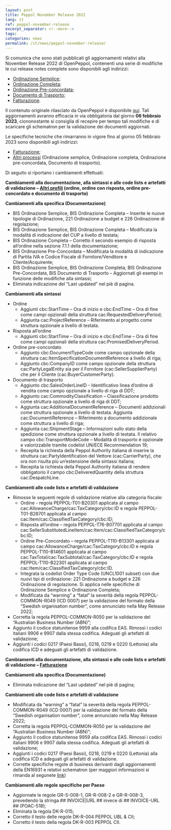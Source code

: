 ```yaml
---
layout: post
title: Peppol November Release 2022
lang: it
ref: peppol-november-release
excerpt_separator: <!--more-->
tags:
categories: news
permalink: /it/news/peppol-november-release/
---
```

Si comunica che sono stati pubblicati gli aggiornamenti relativi alla November Release 2022 di OpenPeppol, contenenti una serie di modifiche le cui release notes complete sono disponibili agli indirizzi:
 - [Ordinazione Semplice](https://peppol-docs.agid.gov.it/docs-next-release/docs/ITA/others/guides/release-notes-it/3-order-only/main.html);
 - [Ordinazione Completa](https://peppol-docs.agid.gov.it/docs-next-release/docs/ITA/others/guides/release-notes-it/28-ordering/main.html);
 - [Ordinazione Pre-concordata](https://peppol-docs.agid.gov.it/docs-next-release/docs/ITA/others/guides/release-notes-it/42-orderagreement/main.html);
 - [Documento di Trasporto](https://peppol-docs.agid.gov.it/docs-next-release/docs/ITA/others/guides/release-notes-it/30-despatchadvice/main.html);
 - [Fatturazione](https://peppol-docs.agid.gov.it/docs-next-release/docs/ITA/invoice/guide/release-notes-it/main.html).

Il contenuto originale rilasciato da OpenPeppol è disponibile [qui](https://peppol.org/post-award-november-release-publication/).
Tali aggiornamenti avranno efficacia in via obbligatoria dal giorno **06 febbraio 2023**, ciononostante si consiglia di recepire per tempo tali modifiche e di scaricare gli schematron per la validazione dei documenti aggiornati.

Le specifiche tecniche che rimarranno in vigore fino al giorno 05 febbraio 2023 sono disponibili agli indirizzi:
 - [Fatturazione](https://peppol-docs.agid.gov.it/docs/my_index_fatt.jsp);
 - [Altri processi](https://peppol-docs.agid.gov.it/docs/my_index.jsp) (Ordinazione semplice, Ordinazione completa, Ordinazione pre-concordata, Documento di trasporto).
<!--more-->

Di seguito si riportano i cambiamenti effettuati:

**Cambiamenti alla documentazione, alla sintassi e alle code lists e artefatti di validazione – [Altri profili](https://peppol-docs.agid.gov.it/docs-next-release/my_index.jsp) (ordine, ordine con risposta, ordine pre-concordato e documento di trasporto)**

**Cambiamenti alla specifica (Documentazione)**
- BIS Ordinazione Semplice, BIS Ordinazione Completa – Inserite le nuove tipologie di Ordinazione, 221 Ordinazione a budget e 226 Ordinazione di regolazione; 
- BIS Ordinazione Semplice, BIS Ordinazione Completa – Modificata la modalità di indicazione del CUP a livello di testata;
- BIS Ordinazione Completa – Corretto il secondo esempio di risposta all’ordine nella sezione 7.1.1 della documentazione;
- BIS Ordinazione Pre-Concordata – Modificata la modalità di indicazione di Partita IVA e Codice Fiscale di Fornitore/Venditore e Cliente/Acquirente; 
- BIS Ordinazione Semplice, BIS Ordinazione Completa, BIS Ordinazione Pre-Concordata, BIS Documento di Trasporto – Aggiornati gli esempi in funzione delle modifiche alla sintassi; 
- Eliminata indicazione del “Last updated” nel piè di pagina.

**Cambiamenti alla sintassi**
- Ordine
    - Aggiunti cbc:StartTime – Ora di inizio e cbc:EndTime – Ora di fine come campi opzionali della struttura cac:RequestedDeliveryPeriod;
    - Aggiunta cac:ProjectReference – Riferimento al progetto come struttura opzionale a livello di testata.
- Risposta all’ordine
    - Aggiunti cbc:StartTime – Ora di inizio e cbc:EndTime – Ora di fine come campi opzionali della struttura cac:PromisedDeliveryPeriod.
- Ordine pre-concordato
    - Aggiunto cbc:DocumentTypeCode come campo opzionale della struttura cac:ItemSpecificationDocumentReference a livello di riga;
    - Aggiunto cbc:CompanyID come campo opzionale della struttura cac:PartyLegalEntity sia per il Fornitore (cac:SellerSupplierParty) che per il Cliente (cac:BuyerCustomerParty). 
- Documento di trasporto
    - Aggiunto cbc:SalesOrderLineID - Identificativo linea d’ordine di vendita come campo opzionale a livello di riga di DDT;
    - Aggiunto cac:CommodityClassification – Classificazione prodotto come struttura opzionale a livello di riga di DDT;
    - Aggiunta cac:AdditionalDocumentReference – Documenti addizionali come struttura opzionale a livello di testata. Aggiunta cac:DocumentiReference – Riferimento a documento addizionale come struttura a livello di riga;
    - Aggiunta cac:ShipmentStage – Informazioni sullo stato della spedizione come struttura opzionale a livello di testata. Il relativo campo cbc:TransportModeCode – Modalità di trasporto è opzionale e valorizzabile tramite codelist UN/ECE Recommendation 19;
    - Recepita la richiesta della Peppol Authority italiana di inserire la struttura cac:PartyIdentification del Vettore (cac:CarrierParty), che ora non risulta più un’estensione della sintassi italiana;
    - Recepita la richiesta della Peppol Authority italiana di rendere obbligatorio il campo cbc:DeliveredQuantity della struttura cac:DespatchLine.

**Cambiamenti alle code lists e artefatti di validazione**
- Rimosse le seguenti regole di validazione relative alla categoria fiscale:
    - Ordine - regola PEPPOL-T01-B20301 applicata al campo cac:AllowanceCharge/cac:TaxCategory/cbc:ID e regola PEPPOL-T01-B28701 applicata al campo cac:Item/cac:ClassifiedTaxCategory/cbc:ID;
    - Risposta all’ordine – regola PEPPOL-T76-B07701 applicata al campo cac:SellerSubstitutedLineItem/cac:Item/cac:ClassifiedTaxCategory/cbc:ID;
    - Ordine Pre-Concordato – regola PEPPOL-T110-B13301 applicata al campo cac:AllowanceCharge/cac:TaxCategory/cbc:ID e regola PEPPOL-T110-B14601 applicata al campo cac:TaxTotal/cac:TaxSubtotal/cac:TaxCategory/cbc:ID e regola PEPPOL-T110-B22301 applicata al campo cac:Item/cac:ClassifiedTaxCategory/cbc:ID.
    - Integrata la codelist Order Type Code (UNCL1001 subset) con due nuovi tipi di ordinazione: 221 Ordinazione a budget e 226 Ordinazione di regolazione. Si applica nelle specifiche di Ordinazione Semplice e Ordinazione Completa;
    - Modificata da “warning” a “fatal” la severità della regola PEPPOL-COMMON-R049 (ICD 0007) per la validazione del formato della “Swedish organisation number”, come annunciato nella May Release 2022;
- Corretta la regola PEPPOL-COMMON-R050 per la validazione del “Australian Business Number (ABN)”;
- Aggiunto il codice statunitense 9959 alla codifica EAS. Rimossi i codici italiani 9906 e 9907 dalla stessa codifica. Adeguati gli artefatti di validazione;
- Aggiunti i codici 0217 (Paesi Bassi), 0218, 0219 e 0220 (Lettonia) alla codifica ICD e adeguati gli artefatti di validazione.

**Cambiamenti alla documentazione, alla sintassi e alle code lists e artefatti di validazione – [Fatturazione](https://peppol-docs.agid.gov.it/docs-next-release/my_index_fatt.jsp)**

**Cambiamenti alla specifica (Documentazione)**
- Eliminata indicazione del “Last updated” nel piè di pagina;

**Cambiamenti alle code lists e artefatti di validazione**
- Modificata da “warning” a “fatal” la severità della regola PEPPOL-COMMON-R049 (ICD 0007) per la validazione del formato della “Swedish organisation number”, come annunciato nella May Release 2022;
- Corretta la regola PEPPOL-COMMON-R050 per la validazione del “Australian Business Number (ABN)”;
- Aggiunto il codice statunitense 9959 alla codifica EAS. Rimossi i codici italiani 9906 e 9907 dalla stessa codifica. Adeguati gli artefatti di validazione;
- Aggiunti i codici 0217 (Paesi Bassi), 0218, 0219 e 0220 (Lettonia) alla codifica ICD e adeguati gli artefatti di validazione.
- Corrette specifiche regole di business derivanti dagli aggiornamenti della EN16931 e relativi schematron (per maggiori informazioni si rimanda al segunete [link](https://github.com/ConnectingEurope/eInvoicing-EN16931/releases/tag/validation-1.3.9))

**Cambiamenti alle regole specifiche per Paese**
 - Aggiornate le regole GR-S-008-1, GR-R-008-2 e GR-R-008-3, prevedendo la stringa ## INVOICE|URL ## invece di ## INVOICE-URL ## (POAC-518);
 - Eliminata la regola DK-R-015;
 - Corretto il testo delle regole DK-R-004 PEPPOL UBL & CII;
 - Corretto il testo della regola DK-R-003 PEPPOL CII.
